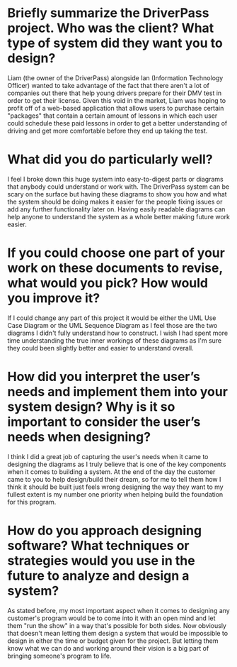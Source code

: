 # Briefly summarize the DriverPass project. Who was the client? What type of system did they want you to design?

   Liam (the owner of the DriverPass) alongside Ian (Information Technology Officer) wanted to take advantage of the fact that there aren't a lot of companies out there that help young drivers prepare for their DMV test in order to get their license. Given this void in       the market, Liam was hoping to profit off of a web-based application that allows users to purchase certain "packages" that contain a certain amount of lessons in which each user could schedule these paid lessons in order to get a better understanding of driving and        get more comfortable before they end up taking the test.

# What did you do particularly well?

   I feel I broke down this huge system into easy-to-digest parts or diagrams that anybody could understand or work with. The DriverPass system can be scary on the surface but having these diagrams to show you how and what the system should be doing makes it easier for       the people fixing issues or add any further functionality later on. Having easily readable diagrams can help anyone to understand the system as a whole better making future work easier.
   
# If you could choose one part of your work on these documents to revise, what would you pick? How would you improve it?

   If I could change any part of this project it would be either the UML Use Case Diagram or the UML Sequence Diagram as I feel those are the two diagrams I didn't fully understand how to construct. I wish I had spent more time understanding the true inner workings           of these diagrams as I'm sure they could been slightly better and easier to understand overall.
   
# How did you interpret the user’s needs and implement them into your system design? Why is it so important to consider the user’s needs when designing?

   I think I did a great job of capturing the user's needs when it came to designing the diagrams as I truly believe that is one of the key components when it comes to building a system. At the end of the day the customer came to you to help design/build their dream, so      for me to tell them how I think it should be built just feels wrong designing the way they want to my fullest extent is my number one priority when helping build the foundation for this program.
   
# How do you approach designing software? What techniques or strategies would you use in the future to analyze and design a system?

   As stated before, my most important aspect when it comes to designing any customer's program would be to come into it with an open mind and let them "run the show" in a way that's possible for both sides. Now obviously that doesn't mean letting them design a system        that would be impossible to design in either the time or budget given for the project. But letting them know what we can do and working around their vision is a big part of bringing someone's program to life.
